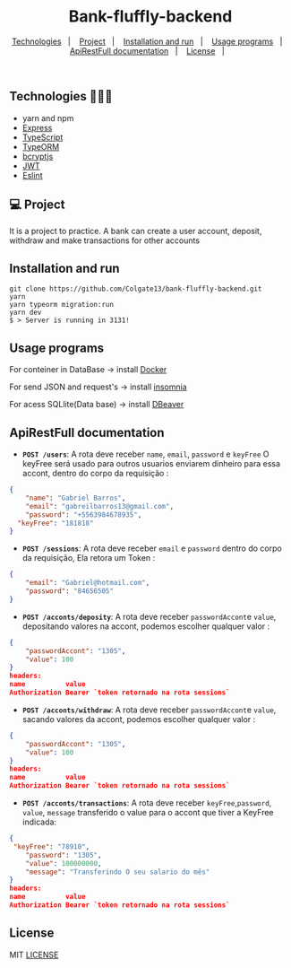 <h1 align="center">Bank-fluffly-backend</h1>

<p align="center">
  <a href="#technologies-">Technologies</a>&nbsp;&nbsp;&nbsp;|&nbsp;&nbsp;&nbsp;
  <a href="#-Project">Project</a>&nbsp;&nbsp;&nbsp;|&nbsp;&nbsp;&nbsp;
  <a href="#installation-and-run">Installation and run</a>&nbsp;&nbsp;&nbsp;|&nbsp;&nbsp;&nbsp;
  <a href="#usage-programs">Usage programs</a>&nbsp;&nbsp;&nbsp;|&nbsp;&nbsp;&nbsp;
  <a href="#apirestfull-documentation">ApiRestFull documentation</a>&nbsp;&nbsp;&nbsp;|&nbsp;&nbsp;&nbsp;
  <a href="#license">License</a>&nbsp;&nbsp;&nbsp;|&nbsp;&nbsp;&nbsp;

</p>

<br>

## Technologies 🐱‍🏍🎂
- yarn and npm
- [Express](https://expressjs.com/pt-br/)
- [TypeScript](https://www.typescriptlang.org/)
- [TypeORM](https://typeorm.io/#/)
- [bcryptjs](https://preview.npmjs.com/package/bcryptjs/v/1.0.1)
- [JWT](https://jwt.io/)
- [Eslint](https://eslint.org/)



## 💻 Project

It is a project to practice. A bank can create a user account, deposit, withdraw and make transactions for other accounts
## Installation and run

```yarn 
git clone https://github.com/Colgate13/bank-fluffly-backend.git
yarn 
yarn typeorm migration:run
yarn dev
$ > Server is running in 3131!
```

## Usage programs

For conteiner in DataBase -> install   [Docker](https://www.docker.com/)

For send JSON and request's ->  install  [insomnia](https://insomnia.rest/)

For acess SQLlite(Data base) -> install  [DBeaver](https://dbeaver.io/)


## ApiRestFull documentation 
- **`POST /users`**: A rota deve receber `name`, `email`, `password`  e `keyFree` O keyFree será usado para outros usuarios enviarem dinheiro para essa accont, dentro do corpo da requisição :
```json
{
	"name": "Gabriel Barros",
	"email": "gabreilbarros13@gmail.com",
	"password": "+5563984678935",
  "keyFree": "181818"
}
```

- **`POST /sessions`**: A rota deve receber  `email` e `password` dentro do corpo da requisição, Ela retora um Token :

```json
{
	"email": "Gabriel@hotmail.com",
	"password": "84656505"
}
```

- **`POST /acconts/deposity`**: A rota deve receber  `passwordAccont`e `value`, depositando valores na accont, podemos escolher qualquer valor :

```json
{
	"passwordAccont": "1305", 
	"value": 100
}
headers: 
name          value         
Authorization Bearer `token retornado na rota sessions` 
```
- **`POST /acconts/withdraw`**: A rota deve receber  `passwordAccont`e `value`, sacando valores da accont, podemos escolher qualquer valor :

```json
{
	"passwordAccont": "1305", 
	"value": 100
}
headers: 
name          value         
Authorization Bearer `token retornado na rota sessions` 
```


- **`POST /acconts/transactions`**: A rota deve receber  `keyFree`,`password`, `value`, `message`  transferido o value para o accont que tiver a KeyFree indicada:

```json
{
 "keyFree": "78910",
	"password": "1305", 
	"value": 100000000,
	"message": "Transferindo O seu salario do mês"
}
headers: 
name          value         
Authorization Bearer `token retornado na rota sessions` 
```


## License

MIT [LICENSE](LICENSE.md)

